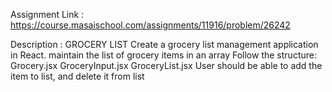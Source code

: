 Assignment Link : https://course.masaischool.com/assignments/11916/problem/26242

Description : 
GROCERY LIST
Create a grocery list management application in React.
maintain the list of grocery items in an array Follow the structure:
Grocery.jsx
GroceryInput.jsx
GroceryList.jsx
User should be able to add the item to list, and delete it from list